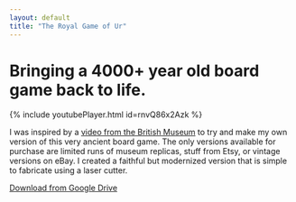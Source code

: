 ```yaml
---
layout: default
title: "The Royal Game of Ur"
---
```

# Bringing a 4000+ year old board game back to life.


{% include youtubePlayer.html id=rnvQ86x2Azk %}

I was inspired by a [video from the British Museum](https://www.youtube.com/watch?v=WZskjLq040I) to try and make my own version of this very ancient board game. The only versions available for purchase are limited runs of museum replicas, stuff from Etsy, or vintage versions on eBay. I created a faithful but modernized version that is simple to fabricate using a laser cutter.

[Download from Google Drive](https://drive.google.com/file/d/1DALAkklHfBRgVI1uFVxSN7chBXVhvJUI/view?usp=sharing)
